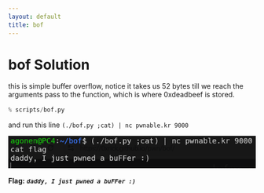 ```yaml
---
layout: default
title: bof
---
```


# bof Solution

this is simple buffer overflow, notice it takes us 52 bytes till we reach the arguments pass to the function, which is where 0xdeadbeef is stored.
```py
% scripts/bof.py
```
 and run this line `(./bof.py ;cat) | nc pwnable.kr 9000`

![image](./images/bof.png)

**Flag:** ***`daddy, I just pwned a buFFer :)`***
